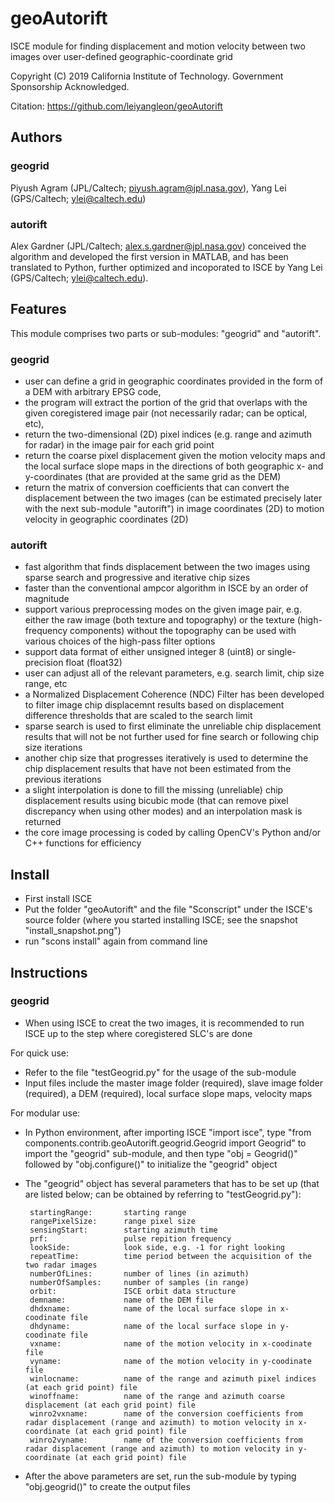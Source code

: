 # geoAutorift
ISCE module for finding displacement and motion velocity between two images over user-defined geographic-coordinate grid

Copyright (C) 2019 California Institute of Technology.  Government Sponsorship Acknowledged.

Citation: https://github.com/leiyangleon/geoAutorift

## Authors

### geogrid
Piyush Agram (JPL/Caltech; piyush.agram@jpl.nasa.gov), Yang Lei (GPS/Caltech; ylei@caltech.edu)

### autorift

Alex Gardner (JPL/Caltech; alex.s.gardner@jpl.nasa.gov) conceived the algorithm and developed the first version in MATLAB, and has been translated to Python, further optimized and incoporated to ISCE by Yang Lei (GPS/Caltech; ylei@caltech.edu).
       
       
## Features
This module comprises two parts or sub-modules: "geogrid" and "autorift".

### geogrid
* user can define a grid in geographic coordinates provided in the form of a DEM with arbitrary EPSG code, 
* the program will extract the portion of the grid that overlaps with the given coregistered image pair (not necessarily radar; can be optical, etc), 
* return the two-dimensional (2D) pixel indices (e.g. range and azimuth for radar) in the image pair for each grid point
* return the coarse pixel displacement given the motion velocity maps and the local surface slope maps in the directions of both geographic x- and y-coordinates (that are provided at the same grid as the DEM)
* return the matrix of conversion coefficients that can convert the displacement between the two images (can be estimated precisely later with the next sub-module "autorift") in image coordinates (2D) to motion velocity in geographic coordinates (2D)

### autorift

* fast algorithm that finds displacement between the two images using sparse search and progressive and iterative chip sizes
* faster than the conventional ampcor algorithm in ISCE by an order of magnitude
* support various preprocessing modes on the given image pair, e.g. either the raw image (both texture and topography) or the texture (high-frequency components) without the topography can be used with various choices of the high-pass filter options 
* support data format of either unsigned integer 8 (uint8) or single-precision float (float32)
* user can adjust all of the relevant parameters, e.g. search limit, chip size range, etc
* a Normalized Displacement Coherence (NDC) Filter has been developed to filter image chip displacemnt results based on displacement difference thresholds that are scaled to the search limit
* sparse search is used to first eliminate the unreliable chip displacement results that will not be not further used for fine search or following chip size iterations
* another chip size that progresses iteratively is used to determine the chip displacement results that have not been estimated from the previous iterations
* a slight interpolation is done to fill the missing (unreliable) chip displacement results using bicubic mode (that can remove pixel discrepancy when using other modes) and an interpolation mask is returned
* the core image processing is coded by calling OpenCV's Python and/or C++ functions for efficiency 


## Install

* First install ISCE
* Put the folder "geoAutorift" and the file "Sconscript" under the ISCE's source folder (where you started installing ISCE; see the snapshot "install_snapshot.png")
* run "scons install" again from command line


## Instructions

### geogrid

* When using ISCE to creat the two images, it is recommended to run ISCE up to the step where coregistered SLC's are done

For quick use:
* Refer to the file "testGeogrid.py" for the usage of the sub-module
* Input files include the master image folder (required), slave image folder (required), a DEM (required), local surface slope maps, velocity maps

For modular use:
* In Python environment, after importing ISCE "import isce", type "from components.contrib.geoAutorift.geogrid.Geogrid import Geogrid" to import the "geogrid" sub-module, and then type "obj = Geogrid()" followed by "obj.configure()" to initialize the "geogrid" object
* The "geogrid" object has several parameters that has to be set up (that are listed below; can be obtained by referring to "testGeogrid.py"): 

       startingRange:       starting range
       rangePixelSize:      range pixel size
       sensingStart:        starting azimuth time
       prf:                 pulse repition frequency 
       lookSide:            look side, e.g. -1 for right looking 
       repeatTime:          time period between the acquisition of the two radar images
       numberOfLines:       number of lines (in azimuth)
       numberOfSamples:     number of samples (in range)
       orbit:               ISCE orbit data structure
       demname:             name of the DEM file
       dhdxname:            name of the local surface slope in x-coodinate file
       dhdyname:            name of the local surface slope in y-coodinate file
       vxname:              name of the motion velocity in x-coodinate file
       vyname:              name of the motion velocity in y-coodinate file
       winlocname:          name of the range and azimuth pixel indices (at each grid point) file
       winoffname:          name of the range and azimuth coarse displacement (at each grid point) file
       winro2vxname:        name of the conversion coefficients from radar displacement (range and azimuth) to motion velocity in x-coordinate (at each grid point) file
       winro2vyname:        name of the conversion coefficients from radar displacement (range and azimuth) to motion velocity in y-coordinate (at each grid point) file

* After the above parameters are set, run the sub-module by typing "obj.geogrid()" to create the output files


